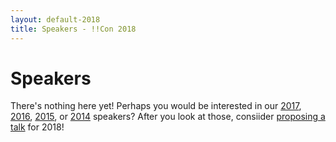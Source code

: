 ```yaml
---
layout: default-2018
title: Speakers - !!Con 2018
---
```


# Speakers

There's nothing here yet!  Perhaps you would be interested in our [2017](2017/speakers.html), [2016](2016/speakers.html), [2015](2015/speakers.html), or [2014](2014/speakers.html) speakers?  After you look at those, consiider [proposing a talk](give-a-talk.html) for 2018!
